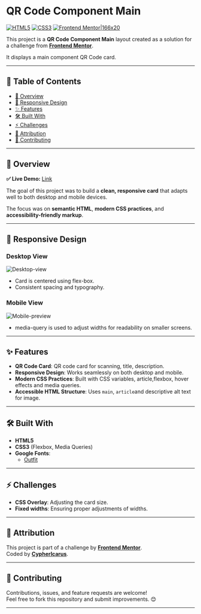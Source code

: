 # QR Code Component Main

[![HTML5](https://img.shields.io/badge/HTML5-orange?logo=html5&logoColor=white)](https://developer.mozilla.org/en-US/docs/Web/Guide/HTML/HTML5) [![CSS3](https://img.shields.io/badge/CSS3-blue?logo=css3&logoColor=white)](https://developer.mozilla.org/en-US/docs/Web/CSS) [![Frontend Mentor|166x20](https://img.shields.io/badge/Challenge-Frontend%20Mentor-purple)](https://www.frontendmentor.io)

This project is a **QR Code Component Main** layout created as a solution for a challenge from [**Frontend Mentor**](https://www.frontendmentor.io/challenges/qr-code-component-iux_sIO_H).

It displays a  main component QR Code card.

---

## 📑 Table of Contents
- [🔎 Overview](#-overview)
- [📱 Responsive Design](#-responsive-design)
- [✨ Features](#-features)
- [🛠 Built With](#-built-with)
- [⚡ Challenges](#-challenges)
- [🙌 Attribution](#-attribution)
- [🤝 Contributing](#-contributing)

---

## 🔎 Overview

**✅ Live Demo:** [Link](https://qr-code-card-main-component.netlify.app/)

The goal of this project was to build a **clean, responsive card** that adapts well to both desktop and mobile devices.

The focus was on **semantic HTML**, **modern CSS practices**, and **accessibility-friendly markup**.

---

## 📱 Responsive Design

### Desktop View

![Desktop-view](https://github.com/user-attachments/assets/3c358a40-d658-4844-95e4-a36189b851cc)  

* Card is centered using flex-box.  
* Consistent spacing and typography.

### Mobile View

![Mobile-preview](https://github.com/user-attachments/assets/5de2a520-bfd1-4fac-bc78-22f19137e5f0)  
  
*  media-query is used to adjust widths for readability on smaller screens.   

---

## ✨ Features

* **QR Code Card**: QR code card for scanning, title, description.
* **Responsive Design**: Works seamlessly on both desktop and mobile.  
* **Modern CSS Practices**: Built with CSS variables, article,flexbox, hover effects and media queries.  
* **Accessible HTML Structure**: Uses `main`, `article`and descriptive alt text for image.  

---

## 🛠 Built With

* **HTML5**  
* **CSS3** (Flexbox, Media Queries)  
* **Google Fonts**:  
  - [Outfit](https://gwfh.mranftl.com/fonts/outfit?subsets=latin)

---

## ⚡ Challenges

* **CSS Overlay**: Adjusting the card size.
* **Fixed widths**: Ensuring proper adjustments of widths.

---

## 🙌 Attribution

This project is part of a challenge by [**Frontend Mentor**](https://www.frontendmentor.io).  
Coded by [**CypherIcarus**](https://github.com/Cyphericarus).  

---

## 🤝 Contributing

Contributions, issues, and feature requests are welcome!  
Feel free to fork this repository and submit improvements. 😊  

---